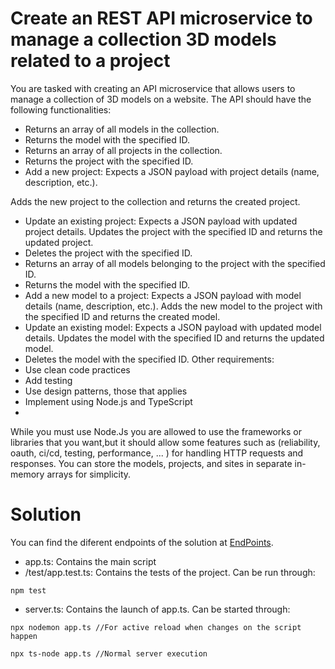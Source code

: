 # Create an REST API microservice to manage a collection 3D models related to a project
You are tasked with creating an API microservice that allows users to manage a collection of 3D models on a website.
The API should have the following functionalities:

- Returns an array of all models in the collection.
- Returns the model with the specified ID.
- Returns an array of all projects in the collection.
- Returns the project with the specified ID.
- Add a new project: Expects a JSON payload with project details (name, description, etc.).

Adds the new project to the collection and returns the created project.
- Update an existing project: Expects a JSON payload with updated project details. Updates the project with the specified ID and returns the updated project.
- Deletes the project with the specified ID.
- Returns an array of all models belonging to the project with the specified ID.
- Returns the model with the specified ID.
- Add a new model to a project: Expects a JSON payload with model details (name, description, etc.). Adds the new model to the project with the specified ID and returns the created model.
- Update an existing model: Expects a JSON payload with updated model details. Updates the model with the specified ID and returns the updated model.
- Deletes the model with the specified ID.
Other requirements:
- Use clean code practices
- Add testing
- Use design patterns, those that applies
- Implement using Node.js and TypeScript
- 
While you must use Node.Js you are allowed to use the frameworks or libraries that you want,but it should allow some features such as (reliability, oauth, ci/cd, testing, performance, ... ) for handling HTTP requests and responses. You can store the models, projects, and sites in separate in-memory arrays for simplicity.

# Solution
You can find the diferent endpoints of the solution at [EndPoints](<Exercise 2.postman_collection.json>).

- app.ts: Contains the main script
- /test/app.test.ts: Contains the tests of the project. Can be run through:
```
npm test
```

- server.ts: Contains the launch of app.ts. Can be started through:
```
npx nodemon app.ts //For active reload when changes on the script happen

npx ts-node app.ts //Normal server execution
```